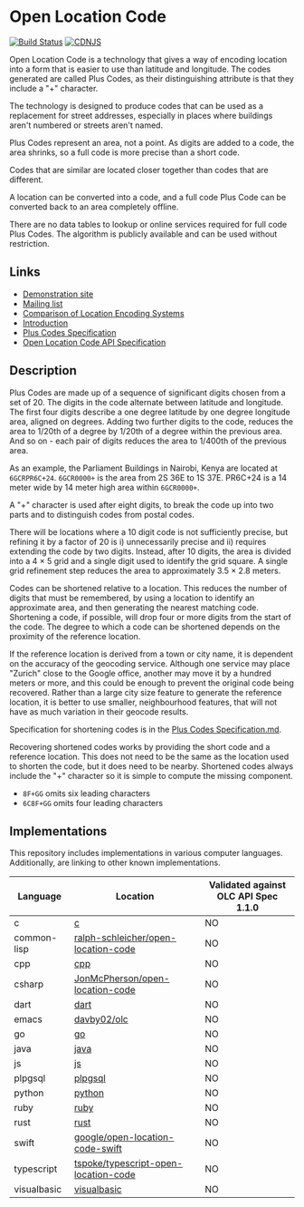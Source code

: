 # Open Location Code

[![Build Status](https://api.travis-ci.org/google/open-location-code.svg?branch=master)](https://travis-ci.org/google/open-location-code)
[![CDNJS](https://img.shields.io/cdnjs/v/openlocationcode.svg)](https://cdnjs.com/libraries/openlocationcode)

Open Location Code is a technology that gives a way of encoding location into a form that is easier to use than latitude and longitude. The codes generated are called Plus Codes, as their distinguishing attribute is that they include a "+" character.

The technology is designed to produce codes that can be used as a replacement for street addresses, especially in places where buildings aren't numbered or streets aren't named.

Plus Codes represent an area, not a point. As digits are added to a code, the area shrinks, so a full code is more precise than a short code.

Codes that are similar are located closer together than codes that are different.

A location can be converted into a code, and a full code Plus Code can be converted back to an area completely offline.

There are no data tables to lookup or online services required for full code Plus Codes. The algorithm is publicly available and can be used without restriction.

## Links

-   [Demonstration site](http://plus.codes/)
-   [Mailing list](https://groups.google.com/forum/#!forum/open-location-code)
-   [Comparison of Location Encoding Systems](./Documentation/Comparison.md)
-   [Introduction](./Documentation/Introduction.md)
-   [Plus Codes Specification](./Documentation/Plus%20Codes%20Specification.md)
-   [Open Location Code API Specification](./Documentation/Open%20Location%20Code%20API%20Specification.md)

## Description

Plus Codes are made up of a sequence of significant digits chosen from a set of 20. The digits in the code alternate between latitude and longitude. The first four digits describe a one degree latitude by one degree longitude area, aligned on degrees. Adding two further digits to the code, reduces the area to 1/20th of a degree by 1/20th of a degree within the previous area. And so on - each pair of digits reduces the area to 1/400th of the previous area.

As an example, the Parliament Buildings in Nairobi, Kenya are located at `6GCRPR6C+24`. `6GCR0000+` is the area from 2S 36E to 1S 37E. PR6C+24 is a 14 meter wide by 14 meter high area within `6GCR0000+`.

A "+" character is used after eight digits, to break the code up into two parts and to distinguish codes from postal codes.

There will be locations where a 10 digit code is not sufficiently precise, but refining it by a factor of 20 is i) unnecessarily precise and ii) requires extending the code by two digits. Instead, after 10 digits, the area is divided into a 4 × 5 grid and a single digit used to identify the grid square. A single grid refinement step reduces the area to approximately 3.5 × 2.8 meters.

Codes can be shortened relative to a location. This reduces the number of digits that must be remembered, by using a location to identify an approximate area, and then generating the nearest matching code. Shortening a code, if possible, will drop four or more digits from the start of the code. The degree to which a code can be shortened depends on the proximity of the reference location.

If the reference location is derived from a town or city name, it is dependent on the accuracy of the geocoding service. Although one service may place "Zurich" close to the Google office, another may move it by a hundred meters or more, and this could be enough to prevent the original code being recovered. Rather than a large city size feature to generate the reference location, it is better to use smaller, neighbourhood features, that will not have as much variation in their geocode results.

Specification for shortening codes is in the [Plus Codes Specification.md](https://github.com/google/open-location-code/blob/main/Documentation/Plus%20Codes%20Specification.md).

Recovering shortened codes works by providing the short code and a reference location. This does not need to be the same as the location used to shorten the code, but it does need to be nearby. Shortened codes always include the "+" character so it is simple to compute the missing component.

-   `8F+GG` omits six leading characters
-   `6C8F+GG` omits four leading characters

## Implementations

This repository includes implementations in various computer languages. Additionally, are linking to other known implementations.

| Language | Location | Validated against OLC API Spec 1.1.0 |
| -------- | -------- | ----------------- |
| c | [c](./c) | NO |
| common-lisp | [ralph-schleicher/open-location-code](https://github.com/ralph-schleicher/open-location-code) | NO |
| cpp | [cpp](./cpp) | NO |
| csharp | [JonMcPherson/open-location-code](https://github.com/JonMcPherson/open-location-code) | NO |
| dart | [dart](./dart) | NO |
| emacs | [davby02/olc](https://gitlab.liu.se/davby02/olc) | NO |
| go | [go](./go) | NO |
| java | [java](./java) | NO |
| js | [js](./js) | NO |
| plpgsql | [plpgsql](./plpgsql) | NO |
| python | [python](./python) | NO |
| ruby | [ruby](./ruby) | NO |
| rust | [rust](./rust) | NO |
| swift | [google/open-location-code-swift](https://github.com/google/open-location-code-swift) | NO |
| typescript | [tspoke/typescript-open-location-code](https://github.com/tspoke/typescript-open-location-code) | NO |
| visualbasic | [visualbasic](./visualbasic) | NO |